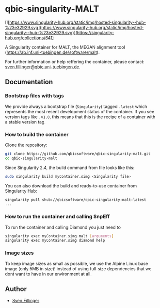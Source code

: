 # qbic-singularity-MALT

[![https://www.singularity-hub.org/static/img/hosted-singularity--hub-%23e32929.svg](https://www.singularity-hub.org/static/img/hosted-singularity--hub-%23e32929.svg)](https://singularity-hub.org/collections/641)

A Singularity container for MALT, the MEGAN alignment tool (https://ab.inf.uni-tuebingen.de/software/malt). 
   
For further information or help reffering the container, please contact: sven.fillinger@qbic.uni-tuebingen.de. 

## Documentation

### Bootstrap files with tags
We provide always a bootstrap file (`Singularity`) tagged `.latest` which represents the most resent development status of the container. If you see version tags like `.v1.0`, this means that this is the recipe of a container with a stable version tag.

### How to build the container

Clone the repository:

```bash
git clone https://github.com/qbicsoftware/qbic-singularity-malt.git
cd qbic-singularity-malt
```

Since Singularity 2.4, the build command from file looks like this:

```bash
sudo singularity build myContainer.simg <Singularity file>
```

You can also download the build and ready-to-use container from Singularity Hub:

```bash
singularity pull shub://qbicsoftware/qbic-singularity-malt:latest
...
```

### How to run the container and calling SnpEff
To run the container and calling Diamond you just need to 

```bash
singularity exec myContainer.simg malt [arguments]
singularity exec myContainer.simg diamond help
```

### Image sizes

To keep image sizes as small as possible, we use the Alpine Linux base image (only 5MB in size)! instead of using full-size dependencies that we dont want to have in our environment at all. 
 

## Author

* [Sven Fillinger](https://github.com/sven1103)
